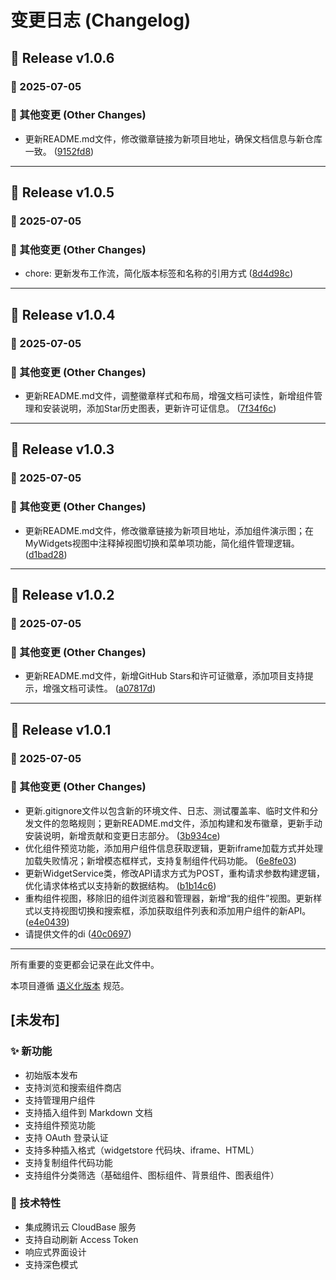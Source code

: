 # 变更日志 (Changelog)

## 🎉 Release v1.0.6

### 📅 2025-07-05

### 🔧 其他变更 (Other Changes)
- 更新README.md文件，修改徽章链接为新项目地址，确保文档信息与新仓库一致。 ([9152fd8](https://github.com/n1203/widgetstore-obsidian-plugin/commit/9152fd8))


---


## 🎉 Release v1.0.5

### 📅 2025-07-05

### 🔧 其他变更 (Other Changes)
- chore: 更新发布工作流，简化版本标签和名称的引用方式 ([8d4d98c](https://github.com/n1203/widgetstore-obsidian-plugin/commit/8d4d98c))


---


## 🎉 Release v1.0.4

### 📅 2025-07-05

### 🔧 其他变更 (Other Changes)
- 更新README.md文件，调整徽章样式和布局，增强文档可读性，新增组件管理和安装说明，添加Star历史图表，更新许可证信息。 ([7f34f6c](https://github.com/n1203/widgetstore-obsidian-plugin/commit/7f34f6c))


---


## 🎉 Release v1.0.3

### 📅 2025-07-05

### 🔧 其他变更 (Other Changes)
- 更新README.md文件，修改徽章链接为新项目地址，添加组件演示图；在MyWidgets视图中注释掉视图切换和菜单项功能，简化组件管理逻辑。 ([d1bad28](https://github.com/kuai-dian/obsidian/commit/d1bad28))


---


## 🎉 Release v1.0.2

### 📅 2025-07-05

### 🔧 其他变更 (Other Changes)
- 更新README.md文件，新增GitHub Stars和许可证徽章，添加项目支持提示，增强文档可读性。 ([a07817d](https://github.com/kuai-dian/obsidian/commit/a07817d))


---


## 🎉 Release v1.0.1

### 📅 2025-07-05

### 🔧 其他变更 (Other Changes)
- 更新.gitignore文件以包含新的环境文件、日志、测试覆盖率、临时文件和分发文件的忽略规则；更新README.md文件，添加构建和发布徽章，更新手动安装说明，新增贡献和变更日志部分。 ([3b934ce](https://github.com/kuai-dian/obsidian/commit/3b934ce))
- 优化组件预览功能，添加用户组件信息获取逻辑，更新iframe加载方式并处理加载失败情况；新增模态框样式，支持复制组件代码功能。 ([6e8fe03](https://github.com/kuai-dian/obsidian/commit/6e8fe03))
- 更新WidgetService类，修改API请求方式为POST，重构请求参数构建逻辑，优化请求体格式以支持新的数据结构。 ([b1b14c6](https://github.com/kuai-dian/obsidian/commit/b1b14c6))
- 重构组件视图，移除旧的组件浏览器和管理器，新增“我的组件”视图。更新样式以支持视图切换和搜索框，添加获取组件列表和添加用户组件的新API。 ([e4e0439](https://github.com/kuai-dian/obsidian/commit/e4e0439))
- 请提供文件的di ([40c0697](https://github.com/kuai-dian/obsidian/commit/40c0697))


---


所有重要的变更都会记录在此文件中。

本项目遵循 [语义化版本](https://semver.org/lang/zh-CN/) 规范。

## [未发布]

### ✨ 新功能
- 初始版本发布
- 支持浏览和搜索组件商店
- 支持管理用户组件
- 支持插入组件到 Markdown 文档
- 支持组件预览功能
- 支持 OAuth 登录认证
- 支持多种插入格式（widgetstore 代码块、iframe、HTML）
- 支持复制组件代码功能
- 支持组件分类筛选（基础组件、图标组件、背景组件、图表组件）

### 🔧 技术特性
- 集成腾讯云 CloudBase 服务
- 支持自动刷新 Access Token
- 响应式界面设计
- 支持深色模式